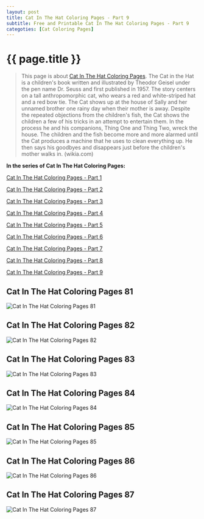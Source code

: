 ```yaml
---
layout: post
title: Cat In The Hat Coloring Pages - Part 9
subtitle: Free and Printable Cat In The Hat Coloring Pages - Part 9
categoties: [Cat Coloring Pages]
---
```

{{ page.title }}
================
> This page is about [Cat In The Hat Coloring Pages](https://hoanghabelle.github.io/). The Cat in the Hat is a children's book written and illustrated by Theodor Geisel under the pen name Dr. Seuss and first published in 1957. The story centers on a tall anthropomorphic cat, who wears a red and white-striped hat and a red bow tie. The Cat shows up at the house of Sally and her unnamed brother one rainy day when their mother is away. Despite the repeated objections from the children's fish, the Cat shows the children a few of his tricks in an attempt to entertain them. In the process he and his companions, Thing One and Thing Two, wreck the house. The children and the fish become more and more alarmed until the Cat produces a machine that he uses to clean everything up. He then says his goodbyes and disappears just before the children's mother walks in. (wikia.com)

**In the series of Cat In The Hat Coloring Pages:**

[Cat In The Hat Coloring Pages - Part 1](https://hoanghabelle.github.io/2017/11/06/Cat-In-The-Hat-Coloring-Pages-part-1.html)

[Cat In The Hat Coloring Pages - Part 2](https://hoanghabelle.github.io/2017/11/06/Cat-In-The-Hat-Coloring-Pages-part-2.html)

[Cat In The Hat Coloring Pages - Part 3](https://hoanghabelle.github.io/2017/11/06/Cat-In-The-Hat-Coloring-Pages-part-3.html)

[Cat In The Hat Coloring Pages - Part 4](https://hoanghabelle.github.io/2017/11/06/Cat-In-The-Hat-Coloring-Pages-part-4.html)

[Cat In The Hat Coloring Pages - Part 5](https://hoanghabelle.github.io/2017/11/06/Cat-In-The-Hat-Coloring-Pages-part-5.html)

[Cat In The Hat Coloring Pages - Part 6](https://hoanghabelle.github.io/2017/11/06/Cat-In-The-Hat-Coloring-Pages-part-6.html)

[Cat In The Hat Coloring Pages - Part 7](https://hoanghabelle.github.io/2017/11/06/Cat-In-The-Hat-Coloring-Pages-part-7.html)

[Cat In The Hat Coloring Pages - Part 8](https://hoanghabelle.github.io/2017/11/06/Cat-In-The-Hat-Coloring-Pages-part-8.html)

[Cat In The Hat Coloring Pages - Part 9](https://hoanghabelle.github.io/2017/11/06/Cat-In-The-Hat-Coloring-Pages-part-9.html)

## Cat In The Hat Coloring Pages 81
![Cat In The Hat Coloring Pages 81](https://hoanghabelle.github.io/img/Cat-In-The-Hat-Coloring-Pages%20(81).jpg "Cat In The Hat Coloring Pages 81")

## Cat In The Hat Coloring Pages 82
![Cat In The Hat Coloring Pages 82](https://hoanghabelle.github.io/img/Cat-In-The-Hat-Coloring-Pages%20(82).jpg "Cat In The Hat Coloring Pages 82")

## Cat In The Hat Coloring Pages 83
![Cat In The Hat Coloring Pages 83](https://hoanghabelle.github.io/img/Cat-In-The-Hat-Coloring-Pages%20(83).jpg "Cat In The Hat Coloring Pages 83")

## Cat In The Hat Coloring Pages 84
![Cat In The Hat Coloring Pages 84](https://hoanghabelle.github.io/img/Cat-In-The-Hat-Coloring-Pages%20(84).jpg "Cat In The Hat Coloring Pages 84")

<script async src="//pagead2.googlesyndication.com/pagead/js/adsbygoogle.js"></script><ins class="adsbygoogle" style="display:block" data-ad-format="fluid" data-ad-layout-key="-8i+1w-dq+e9+ft" data-ad-client="ca-pub-6753140515841889" data-ad-slot="6190446671"></ins> <script> (adsbygoogle = window.adsbygoogle || []).push({}); </script>

## Cat In The Hat Coloring Pages 85
![Cat In The Hat Coloring Pages 85](https://hoanghabelle.github.io/img/Cat-In-The-Hat-Coloring-Pages%20(85).jpg "Cat In The Hat Coloring Pages 85")

## Cat In The Hat Coloring Pages 86
![Cat In The Hat Coloring Pages 86](https://hoanghabelle.github.io/img/Cat-In-The-Hat-Coloring-Pages%20(86).jpg "Cat In The Hat Coloring Pages 86")

## Cat In The Hat Coloring Pages 87
![Cat In The Hat Coloring Pages 87](https://hoanghabelle.github.io/img/Cat-In-The-Hat-Coloring-Pages%20(87).jpg "Cat In The Hat Coloring Pages 87")
